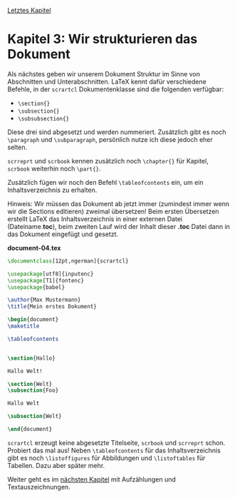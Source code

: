 [Letztes Kapitel](Kapitel2.md)

# Kapitel 3: Wir strukturieren das Dokument


Als nächstes geben wir unserem Dokument Struktur im Sinne von Abschnitten und Unterabschnitten. LaTeX kennt dafür verschiedene Befehle, in der `scrartcl` Dokumentenklasse sind die folgenden verfügbar:

* `\section{}`
* `\subsection{}`
* `\subsubsection{}`

Diese drei sind abgesetzt und werden nummeriert. Zusätzlich gibt es noch `\paragraph` und `\subparagraph`, persönlich nutze ich diese jedoch eher selten.

`scrreprt` und `scrbook` kennen zusätzlich noch `\chapter{}` für Kapitel, `scrbook` weiterhin noch `\part{}`.

Zusätzlich fügen wir noch den Befehl `\tableofcontents` ein, um ein Inhaltsverzeichnis zu erhalten. 

Hinweis: Wir müssen das Dokument ab jetzt immer (zumindest immer wenn wir die Sections editieren) zweimal übersetzen! Beim ersten Übersetzen erstellt LaTeX das Inhaltsverzeichnis in einer externen Datei (Dateiname.**toc**), beim zweiten Lauf wird der Inhalt dieser **.toc** Datei dann in das Dokument eingefügt und gesetzt.

**document-04.tex**

```latex
\documentclass[12pt,ngerman]{scrartcl}

\usepackage[utf8]{inputenc}
\usepackage[T1]{fontenc}
\usepackage{babel}

\author{Max Mustermann}
\title{Mein erstes Dokument}

\begin{document}
\maketitle

\tableofcontents


\section{Hallo}

Hallo Welt!

\section{Welt}
\subsection{Foo}

Hallo Welt

\subsection{Welt}

\end{document}
```

`scrartcl` erzeugt keine abgesetzte Titelseite, `scrbook` und `scrreprt` schon. Probiert das mal aus! Neben `\tableofcontents` für das Inhaltsverzeichnis gibt es noch `\listoffigures` für Abbildungen und `\listoftables` für Tabellen. Dazu aber später mehr.

Weiter geht es im [nächsten Kapitel](Kapitel4.md) mit Aufzählungen und Textauszeichnungen.